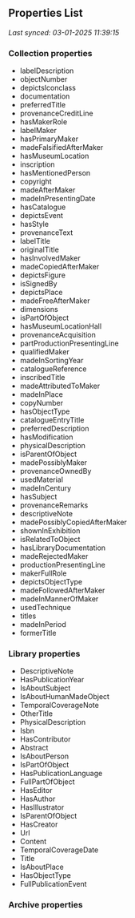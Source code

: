 ## Properties List

_Last synced: 03-01-2025 11:39:15_

### Collection properties
- labelDescription
- objectNumber
- depictsIconclass
- documentation
- preferredTitle
- provenanceCreditLine
- hasMakerRole
- labelMaker
- hasPrimaryMaker
- madeFalsifiedAfterMaker
- hasMuseumLocation
- inscription
- hasMentionedPerson
- copyright
- madeAfterMaker
- madeInPresentingDate
- hasCatalogue
- depictsEvent
- hasStyle
- provenanceText
- labelTitle
- originalTitle
- hasInvolvedMaker
- madeCopiedAfterMaker
- depictsFigure
- isSignedBy
- depictsPlace
- madeFreeAfterMaker
- dimensions
- isPartOfObject
- hasMuseumLocationHall
- provenanceAcquisition
- partProductionPresentingLine
- qualifiedMaker
- madeInSortingYear
- catalogueReference
- inscribedTitle
- madeAttributedToMaker
- madeInPlace
- copyNumber
- hasObjectType
- catalogueEntryTitle
- preferredDescription
- hasModification
- physicalDescription
- isParentOfObject
- madePossiblyMaker
- provenanceOwnedBy
- usedMaterial
- madeInCentury
- hasSubject
- provenanceRemarks
- descriptiveNote
- madePossiblyCopiedAfterMaker
- shownInExhibition
- isRelatedToObject
- hasLibraryDocumentation
- madeRejectedMaker
- productionPresentingLine
- makerFullRole
- depictsObjectType
- madeFollowedAfterMaker
- madeInMannerOfMaker
- usedTechnique
- titles
- madeInPeriod
- formerTitle
### Library properties
- DescriptiveNote
- HasPublicationYear
- IsAboutSubject
- IsAboutHumanMadeObject
- TemporalCoverageNote
- OtherTitle
- PhysicalDescription
- Isbn
- HasContributor
- Abstract
- IsAboutPerson
- IsPartOfObject
- HasPublicationLanguage
- FullPartOfObject
- HasEditor
- HasAuthor
- HasIllustrator
- IsParentOfObject
- HasCreator
- Url
- Content
- TemporalCoverageDate
- Title
- IsAboutPlace
- HasObjectType
- FullPublicationEvent
### Archive properties
